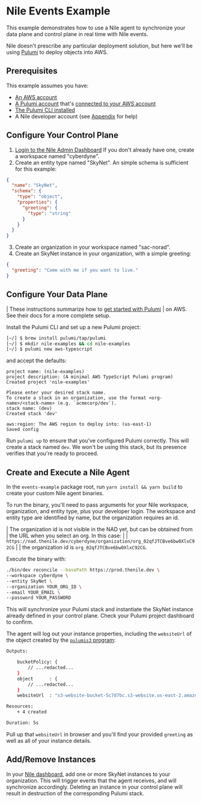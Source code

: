 # Nile Events Example #

This example demonstrates how to use a Nile agent to synchronize your data 
plane and control plane in real time with Nile events.

Nile doesn't prescribe any particular deployment solution, but here we'll be
using [Pulumi](https://app.pulumi.com/) to deploy objects into AWS.
## Prerequisites ##

This example assumes you have:

* [An AWS account](https://aws.amazon.com/free/)
* [A Pulumi account](https://app.pulumi.com/signup) that's 
  [connected to your AWS account](https://www.pulumi.com/docs/get-started/aws/begin/)
* [The Pulumi CLI installed]()
* A Nile developer account (see [Appendix](#appendix) for help)

## Configure Your Control Plane ##

1. [Login to the Nile Admin Dashboard](https://nad.thenile.dev/) If you don't 
  already have one, create a workspace named "cyberdyne".
2. Create an entity type named "SkyNet". An simple schema is sufficient for 
  this example:

```json
{
  "name": "SkyNet",
  "schema": {
    "type": "object",
    "properties": {
      "greeting": {
        "type": "string"
      }
    }
  }
}
```

3. Create an organization in your workspace named "sac-norad".
4. Create an SkyNet instance in your organization, with a simple greeting:

```json
{
  "greeting": "Come with me if you want to live."
}
```

## Configure Your Data Plane ##

| These instructions summarize how to [get started with Pulumi](https://www.pulumi.com/docs/get-started/aws/begin/)
| on AWS. See their docs for a more complete setup.

Install the Pulumi CLI and set up a new Pulumi project:

```bash
[~/] $ brew install pulumi/tap/pulumi
[~/] $ mkdir nile-examples && cd nile-examples
[~/] $ pulumi new aws-typescript
```

and accept the defaults:

```
project name: (nile-examples) 
project description: (A minimal AWS TypeScript Pulumi program) 
Created project 'nile-examples'

Please enter your desired stack name.
To create a stack in an organization, use the format <org-name>/<stack-name> (e.g. `acmecorp/dev`).
stack name: (dev) 
Created stack 'dev'

aws:region: The AWS region to deploy into: (us-east-1)
Saved config
```

Run `pulumi up` to ensure that you've configured Pulumi correctly. This will
create a stack named `dev`. We won't be using this stack, but its presence
verifies that you're ready to proceed.

## Create and Execute a Nile Agent ##

In the `events-example` package root, run `yarn install && yarn build` to
create your custom Nile agent binaries.

To run the binary, you'll need to pass arguments for your Nile workspace,
organization, and entity type, plus your developer login. The workspace
and entity type are identified by name, but the organization requires an id.

| The organization id is not visible in the NAD yet, but can be obtained from
| the URL when you select an org. In this case:
|
| `https://nad.thenile.dev/cyberdyne/organization/org_02qfJTCBve6bw0XlxC92CG`
|
| the organization id is `org_02qfJTCBve6bw0XlxC92CG`.

Execute the binary with:

```bash
./bin/dev reconcile --basePath https://prod.thenile.dev \
--workspace cyberdyne \
--entity SkyNet \
--organization YOUR_ORG_ID \
--email YOUR_EMAIL \
--password YOUR_PASSWORD
```

This will synchronize your Pulumi stack and instantiate the SkyNet instance
already defined in your control plane. Check your Pulumi project dashboard to
confirm.

The agent will log out your instance properties, including the `websiteUrl` of
the object created by the [`pulumis3` program](./src/pulumi/pulumiS3.ts):

```bash
Outputs:

    bucketPolicy: {
        // ...redacted...
    }
    object      : {
        // ...redacted...
    }
    websiteUrl  : "s3-website-bucket-5c7d7bc.s3-website.us-east-2.amazonaws.com"

Resources:
    + 4 created

Duration: 5s
```
Pull up that `websiteUrl` in browser and you'll find your provided `greeting`
as well as all of your instance details.

## Add/Remove Instances ##

In your [Nile dashboard](https://nad.thenile.dev/dev/organizations), add one or
more SkyNet instances to your organization. This will trigger events that the 
agent receives, and will synchronize accordingly. Deleting an instance in your
control plane will result in destruction of the corresponding Pulumi stack.
